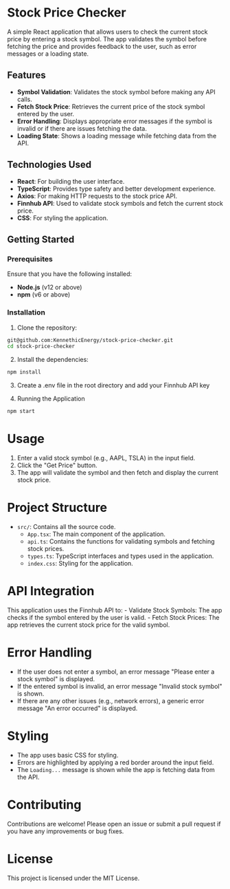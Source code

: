 # Stock Price Checker

A simple React application that allows users to check the current stock price by entering a stock symbol. The app validates the symbol before fetching the price and provides feedback to the user, such as error messages or a loading state.

## Features

- **Symbol Validation**: Validates the stock symbol before making any API calls.
- **Fetch Stock Price**: Retrieves the current price of the stock symbol entered by the user.
- **Error Handling**: Displays appropriate error messages if the symbol is invalid or if there are issues fetching the data.
- **Loading State**: Shows a loading message while fetching data from the API.

## Technologies Used

- **React**: For building the user interface.
- **TypeScript**: Provides type safety and better development experience.
- **Axios**: For making HTTP requests to the stock price API.
- **Finnhub API**: Used to validate stock symbols and fetch the current stock price.
- **CSS**: For styling the application.

## Getting Started

### Prerequisites

Ensure that you have the following installed:

- **Node.js** (v12 or above)
- **npm** (v6 or above)

### Installation

1. Clone the repository:

  ```bash
  git@github.com:KennethicEnergy/stock-price-checker.git
  cd stock-price-checker
  ```

2. Install the dependencies:
  ```bash
  npm install
  ```

3. Create a .env file in the root directory and add your Finnhub API key

4. Running the Application
  ```bash
  npm start
  ```

# Usage
  1. Enter a valid stock symbol (e.g., AAPL, TSLA) in the input field.
  2. Click the "Get Price" button.
  3. The app will validate the symbol and then fetch and display the current stock price.

# Project Structure
  - `src/`: Contains all the source code.
    - `App.tsx`: The main component of the application.
    - `api.ts`: Contains the functions for validating symbols and fetching stock prices.
    - `types.ts`: TypeScript interfaces and types used in the application.
    - `index.css`: Styling for the application.

# API Integration
  This application uses the Finnhub API to:
    - Validate Stock Symbols: The app checks if the symbol entered by the user is valid.
    - Fetch Stock Prices: The app retrieves the current stock price for the valid symbol.

# Error Handling
  - If the user does not enter a symbol, an error message "Please enter a stock symbol" is displayed.
  - If the entered symbol is invalid, an error message "Invalid stock symbol" is shown.
  - If there are any other issues (e.g., network errors), a generic error message "An error occurred" is displayed.

# Styling
  - The app uses basic CSS for styling.
  - Errors are highlighted by applying a red border around the input field.
  - The `Loading...` message is shown while the app is fetching data from the API.

# Contributing
  Contributions are welcome! Please open an issue or submit a pull request if you have any improvements or bug fixes.

# License
  This project is licensed under the MIT License. 

